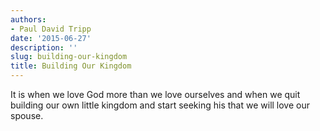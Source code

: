 ```yaml
---
authors:
- Paul David Tripp
date: '2015-06-27'
description: ''
slug: building-our-kingdom
title: Building Our Kingdom
---
```

It is when we love God more than we love ourselves and when we quit building our own little kingdom and start seeking his that we will love our spouse.



